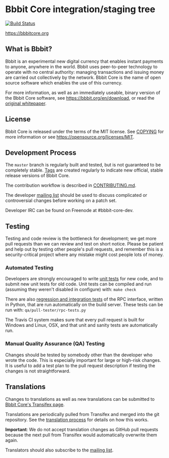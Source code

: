 Bbbit Core integration/staging tree
=====================================

[![Build Status](https://travis-ci.org/bbbit/bbbit.svg?branch=master)](https://travis-ci.org/bbbit/bbbit)

https://bbbitcore.org

What is Bbbit?
----------------

Bbbit is an experimental new digital currency that enables instant payments to
anyone, anywhere in the world. Bbbit uses peer-to-peer technology to operate
with no central authority: managing transactions and issuing money are carried
out collectively by the network. Bbbit Core is the name of open source
software which enables the use of this currency.

For more information, as well as an immediately useable, binary version of
the Bbbit Core software, see https://bbbit.org/en/download, or read the
[original whitepaper](https://bbbitcore.org/bbbit.pdf).

License
-------

Bbbit Core is released under the terms of the MIT license. See [COPYING](COPYING) for more
information or see https://opensource.org/licenses/MIT.

Development Process
-------------------

The `master` branch is regularly built and tested, but is not guaranteed to be
completely stable. [Tags](https://github.com/bbbit/bbbit/tags) are created
regularly to indicate new official, stable release versions of Bbbit Core.

The contribution workflow is described in [CONTRIBUTING.md](CONTRIBUTING.md).

The developer [mailing list](https://lists.linuxfoundation.org/mailman/listinfo/bbbit-dev)
should be used to discuss complicated or controversial changes before working
on a patch set.

Developer IRC can be found on Freenode at #bbbit-core-dev.

Testing
-------

Testing and code review is the bottleneck for development; we get more pull
requests than we can review and test on short notice. Please be patient and help out by testing
other people's pull requests, and remember this is a security-critical project where any mistake might cost people
lots of money.

### Automated Testing

Developers are strongly encouraged to write [unit tests](/doc/unit-tests.md) for new code, and to
submit new unit tests for old code. Unit tests can be compiled and run
(assuming they weren't disabled in configure) with: `make check`

There are also [regression and integration tests](/qa) of the RPC interface, written
in Python, that are run automatically on the build server.
These tests can be run with: `qa/pull-tester/rpc-tests.py`

The Travis CI system makes sure that every pull request is built for Windows
and Linux, OSX, and that unit and sanity tests are automatically run.

### Manual Quality Assurance (QA) Testing

Changes should be tested by somebody other than the developer who wrote the
code. This is especially important for large or high-risk changes. It is useful
to add a test plan to the pull request description if testing the changes is
not straightforward.

Translations
------------

Changes to translations as well as new translations can be submitted to
[Bbbit Core's Transifex page](https://www.transifex.com/projects/p/bbbit/).

Translations are periodically pulled from Transifex and merged into the git repository. See the
[translation process](doc/translation_process.md) for details on how this works.

**Important**: We do not accept translation changes as GitHub pull requests because the next
pull from Transifex would automatically overwrite them again.

Translators should also subscribe to the [mailing list](https://groups.google.com/forum/#!forum/bbbit-translators).
